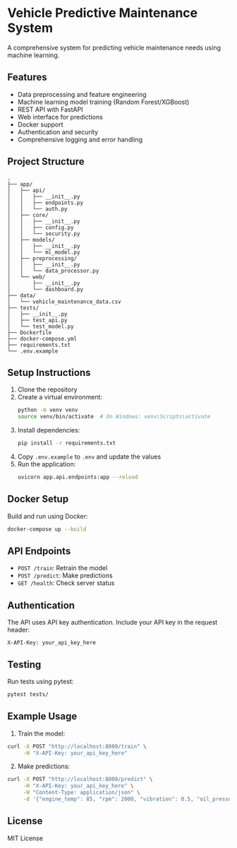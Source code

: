 # Vehicle Predictive Maintenance System

A comprehensive system for predicting vehicle maintenance needs using machine learning.

## Features

- Data preprocessing and feature engineering
- Machine learning model training (Random Forest/XGBoost)
- REST API with FastAPI
- Web interface for predictions
- Docker support
- Authentication and security
- Comprehensive logging and error handling

## Project Structure

```
.
├── app/
│   ├── api/
│   │   ├── __init__.py
│   │   ├── endpoints.py
│   │   └── auth.py
│   ├── core/
│   │   ├── __init__.py
│   │   ├── config.py
│   │   └── security.py
│   ├── models/
│   │   ├── __init__.py
│   │   └── ml_model.py
│   ├── preprocessing/
│   │   ├── __init__.py
│   │   └── data_processor.py
│   └── web/
│       ├── __init__.py
│       └── dashboard.py
├── data/
│   └── vehicle_maintenance_data.csv
├── tests/
│   ├── __init__.py
│   ├── test_api.py
│   └── test_model.py
├── Dockerfile
├── docker-compose.yml
├── requirements.txt
└── .env.example
```

## Setup Instructions

1. Clone the repository
2. Create a virtual environment:
   ```bash
   python -m venv venv
   source venv/bin/activate  # On Windows: venv\Scripts\activate
   ```
3. Install dependencies:
   ```bash
   pip install -r requirements.txt
   ```
4. Copy `.env.example` to `.env` and update the values
5. Run the application:
   ```bash
   uvicorn app.api.endpoints:app --reload
   ```

## Docker Setup

Build and run using Docker:

```bash
docker-compose up --build
```

## API Endpoints

- `POST /train`: Retrain the model
- `POST /predict`: Make predictions
- `GET /health`: Check server status

## Authentication

The API uses API key authentication. Include your API key in the request header:
```
X-API-Key: your_api_key_here
```

## Testing

Run tests using pytest:
```bash
pytest tests/
```

## Example Usage

1. Train the model:
```bash
curl -X POST "http://localhost:8000/train" \
     -H "X-API-Key: your_api_key_here"
```

2. Make predictions:
```bash
curl -X POST "http://localhost:8000/predict" \
     -H "X-API-Key: your_api_key_here" \
     -H "Content-Type: application/json" \
     -d '{"engine_temp": 85, "rpm": 2000, "vibration": 0.5, "oil_pressure": 2.5, "mileage": 50000}'
```

## License

MIT License 